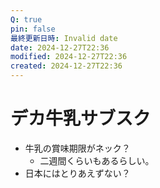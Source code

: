 ```yaml
---
Q: true
pin: false
最終更新日時: Invalid date
date: 2024-12-27T22:36
modified: 2024-12-27T22:36
created: 2024-12-27T22:36
---
```

# デカ牛乳サブスク

- 牛乳の賞味期限がネック？
    - 二週間くらいもあるらしい。
- 日本にはとりあえずない？